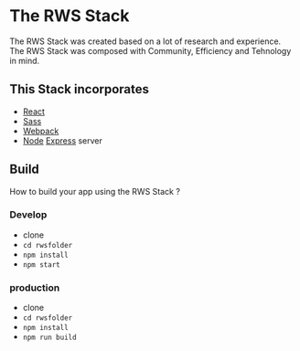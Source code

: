 # The RWS Stack
The RWS Stack  was created based on a lot of research and experience.  
The RWS Stack was composed with Community, Efficiency and Tehnology in mind.

## This Stack incorporates
- [React](https://facebook.github.io/react/)
- [Sass](http://sass-lang.com/)
- [Webpack](https://github.com/webpack/webpack)
- [Node](https://nodejs.org/en/) [Express](https://expressjs.com/) server

## Build
How to build your app using the RWS Stack ?  

### Develop
- clone
- `cd rwsfolder`
- `npm install`
- `npm start`

### production
- clone
- `cd rwsfolder`
- `npm install`
- `npm run build`
